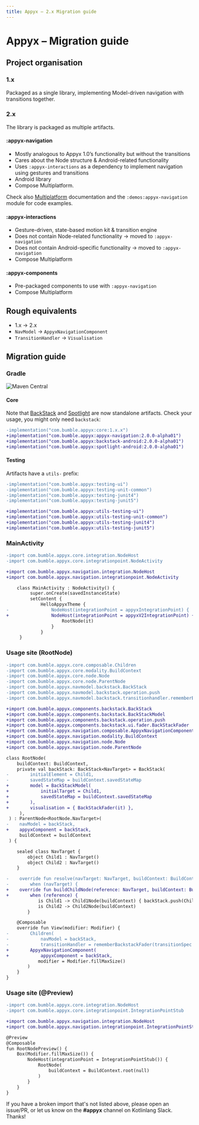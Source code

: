 ```yaml
---
title: Appyx – 2.x Migration guide
---
```


# Appyx – Migration guide


## Project organisation

### 1.x
Packaged as a single library, implementing Model-driven navigation with transitions together.

### 2.x
The library is packaged as multiple artifacts.

#### :appyx-navigation

- Mostly analogous to Appyx 1.0’s functionality but without the transitions
- Cares about the Node structure & Android-related functionality
- Uses `:appyx-interactions` as a dependency to implement navigation using gestures and transitions
- Android library
- Compose Multiplatform. 

Check also [Multiplatform](../navigation/multiplatform.md) documentation and the `:demos:appyx-navigation` module for code examples.

#### :appyx-interactions

- Gesture-driven, state-based motion kit & transition engine
- Does not contain Node-related functionality → moved to `:appyx-navigation`
- Does not contain Android-specific functionality → moved to `:appyx-navigation`
- Compose Multiplatform
   
#### :appyx-components

- Pre-packaged components to use with `:appyx-navigation`
- Compose Multiplatform
 

## Rough equivalents

- 1.x → 2.x
- `NavModel` → `AppyxNavigationComponent`
- `TransitionHandler` → `Visualisation`


## Migration guide

### Gradle

![Maven Central](https://img.shields.io/maven-central/v/com.bumble.appyx/appyx-interactions)

#### Core

Note that [BackStack](../components/backstack.md) and [Spotlight](../components/spotlight.md) are now standalone artifacts. Check your usage, you might only need `backstack`:

```diff
-implementation("com.bumble.appyx:core:1.x.x")
+implementation("com.bumble.appyx:appyx-navigation:2.0.0-alpha01")
+implementation("com.bumble.appyx:backstack-android:2.0.0-alpha01")
+implementation("com.bumble.appyx:spotlight-android:2.0.0-alpha01")
```



#### Testing

Artifacts have a `utils-` prefix:

```diff
-implementation("com.bumble.appyx:testing-ui")
-implementation("com.bumble.appyx:testing-unit-common")
-implementation("com.bumble.appyx:testing-junit4")
-implementation("com.bumble.appyx:testing-junit5")

+implementation("com.bumble.appyx:utils-testing-ui")
+implementation("com.bumble.appyx:utils-testing-unit-common")
+implementation("com.bumble.appyx:utils-testing-junit4")
+implementation("com.bumble.appyx:utils-testing-junit5")
```


### MainActivity

```diff
-import com.bumble.appyx.core.integration.NodeHost
-import com.bumble.appyx.core.integrationpoint.NodeActivity

+import com.bumble.appyx.navigation.integration.NodeHost
+import com.bumble.appyx.navigation.integrationpoint.NodeActivity

    class MainActivity : NodeActivity() {
         super.onCreate(savedInstanceState)
         setContent {
             HelloAppyxTheme {
-                NodeHost(integrationPoint = appyxIntegrationPoint) {
+                NodeHost(integrationPoint = appyxV2IntegrationPoint) {
                     RootNode(it)
                 }
             }
     }
```

### Usage site (RootNode)

```diff
-import com.bumble.appyx.core.composable.Children
-import com.bumble.appyx.core.modality.BuildContext
-import com.bumble.appyx.core.node.Node
-import com.bumble.appyx.core.node.ParentNode
-import com.bumble.appyx.navmodel.backstack.BackStack
-import com.bumble.appyx.navmodel.backstack.operation.push
-import com.bumble.appyx.navmodel.backstack.transitionhandler.rememberBackstackFader

+import com.bumble.appyx.components.backstack.BackStack
+import com.bumble.appyx.components.backstack.BackStackModel
+import com.bumble.appyx.components.backstack.operation.push
+import com.bumble.appyx.components.backstack.ui.fader.BackStackFader
+import com.bumble.appyx.navigation.composable.AppyxNavigationComponent
+import com.bumble.appyx.navigation.modality.BuildContext
+import com.bumble.appyx.navigation.node.Node
+import com.bumble.appyx.navigation.node.ParentNode

class RootNode(
    buildContext: BuildContext,
    private val backStack: BackStack<NavTarget> = BackStack(
-        initialElement = Child1,
-        savedStateMap = buildContext.savedStateMap
+        model = BackStackModel(
+            initialTarget = Child1,
+            savedStateMap = buildContext.savedStateMap
+        ),
+        visualisation = { BackStackFader(it) },
     ),
 ) : ParentNode<RootNode.NavTarget>(
-    navModel = backStack,
+    appyxComponent = backStack,
     buildContext = buildContext
 ) {

    sealed class NavTarget {
        object Child1 : NavTarget()
        object Child2 : NavTarget()
    }

-    override fun resolve(navTarget: NavTarget, buildContext: BuildContext): Node =
-        when (navTarget) {
+    override fun buildChildNode(reference: NavTarget, buildContext: BuildContext): Node =
+        when (reference) {
            is Child1 -> Child1Node(buildContext) { backStack.push(Child2) }
            is Child2 -> Child2Node(buildContext)
        }

    @Composable
    override fun View(modifier: Modifier) {
-        Children(
-            navModel = backStack,
-            transitionHandler = rememberBackstackFader(transitionSpec = { spring() }),
+        AppyxNavigationComponent(
+            appyxComponent = backStack,
            modifier = Modifier.fillMaxSize()
        )
    }
}
```


### Usage site (@Preview)

```diff
-import com.bumble.appyx.core.integration.NodeHost
-import com.bumble.appyx.core.integrationpoint.IntegrationPointStub

+import com.bumble.appyx.navigation.integration.NodeHost
+import com.bumble.appyx.navigation.integrationpoint.IntegrationPointStub

@Preview
@Composable
fun RootNodePreview() {
    Box(Modifier.fillMaxSize()) {
        NodeHost(integrationPoint = IntegrationPointStub()) {
            RootNode(
                buildContext = BuildContext.root(null)
            )
        }
    }
}
```

If you have a broken import that's not listed above, please open an issue/PR, or let us know on the **#appyx** channel on Kotlinlang Slack. Thanks!
